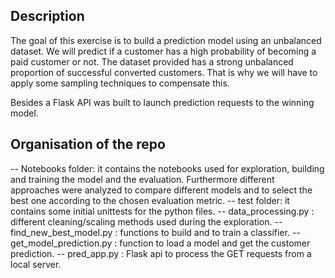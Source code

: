 ## Description
The goal of this exercise is to build a prediction model using an unbalanced dataset. We will predict if a customer has a high probability of becoming a paid customer or not. The dataset provided has a strong unbalanced proportion of successful converted customers. That is why we will have to apply some sampling techniques to compensate this.

Besides a Flask API was built to launch prediction requests to the winning model.

## Organisation of the repo
-- Notebooks folder: it contains the notebooks used for exploration, building and training the model and the evaluation. Furthermore different approaches were analyzed to compare different models and to select the best one according to the chosen evaluation metric.
-- test folder: it contains some initial unittests for the python files.
-- data_processing.py : different cleaning/scaling methods used during the exploration.
-- find_new_best_model.py : functions to build and to train a classifier.
-- get_model_prediction.py : function to load a model and get the customer prediction.
-- pred_app.py : Flask api to process the GET requests from a local server.